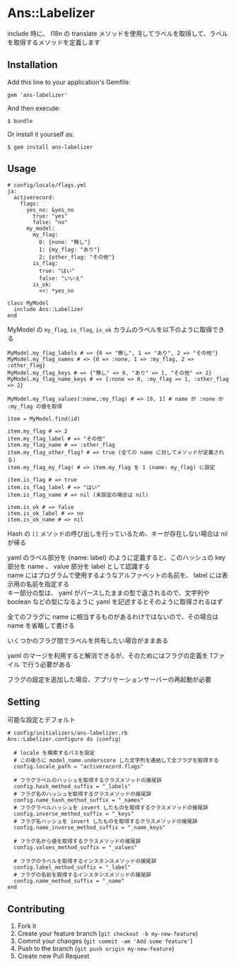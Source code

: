 # Ans::Labelizer

include 時に、 I18n の translate メソッドを使用してラベルを取得して、ラベルを取得するメソッドを定義します

## Installation

Add this line to your application's Gemfile:

    gem 'ans-labelizer'

And then execute:

    $ bundle

Or install it yourself as:

    $ gem install ans-labelizer

## Usage

    # config/locale/flags.yml
    ja:
      activerecord:
        flags:
          yes_no: &yes_no
            true: "yes"
            false: "no"
          my_model:
            my_flag:
              0: {none: "無し"}
              1: {my_flag: "あり"}
              2: {other_flag: "その他"}
            is_flag:
              true: "はい"
              false: "いいえ"
            is_ok:
              <<: *yes_no

    class MyModel
      include Ans::Labelizer
    end

MyModel の `my_flag`, `is_flag`, `is_ok` カラムのラベルを以下のように取得できる

    MyModel.my_flag_labels # => {0 => "無し", 1 => "あり", 2 => "その他"}
    MyModel.my_flag_names # => {0 => :none, 1 => :my_flag, 2 => :other_flag}
    MyModel.my_flag_keys # => {"無し" => 0, "あり" => 1, "その他" => 2}
    MyModel.my_flag_name_keys # => {:none => 0, :my_flag => 1, :other_flag => 2}

    MyModel.my_flag_values(:none,:my_flag) # => [0, 1] # name が :none か :my_flag の値を取得

    item = MyModel.find(id)

    item.my_flag # => 2
    item.my_flag_label # => "その他"
    item.my_flag_name # => :other_flag
    item.my_flag_other_flag? # => true (全ての name に対してメソッドが定義される)
    item.my_flag_my_flag! # => item.my_flag を 1 (name: my_flag) に設定

    item.is_flag # => true
    item.is_flag_label # => "はい"
    item.is_flag_name # => nil (未設定の場合は nil)

    item.is_ok # => false
    item.is_ok_label # => no
    item.is_ok_name # => nil

Hash の `[]` メソッドの呼び出しを行っているため、キーが存在しない場合は nil が帰る

yaml のラベル部分を {name: label} のように定義すると、このハッシュの key 部分を name 、 value 部分を label として認識する  
name にはプログラムで使用するようなアルファベットの名前を、 label には表示用の名前を指定する  
キー部分の型は、 yaml がパースしたままの型で返されるので、文字列や boolean などの型になるように yaml を記述するとそのように取得されるはず

全てのフラグに name に相当するものがあるわけではないので、その場合は name を省略して書ける

いくつかのフラグ間でラベルを共有したい場合がままある

yaml のマージを利用すると解消できるが、そのためにはフラグの定義を 1ファイル で行う必要がある

フラグの設定を追加した場合、アプリケーションサーバーの再起動が必要

## Setting

可能な設定とデフォルト

    # config/initializers/ans-labelizer.rb
    Ans::Labelizer.configure do |config|

      # locale を検索するパスを設定
      # この後ろに model_name.underscore した文字列を連結して全フラグを取得する
      config.locale_path = "activerecord.flags"

      # フラグラベルのハッシュを取得するクラスメソッドの接尾辞
      config.hash_method_suffix = "_labels"
      # フラグ名のハッシュを取得するクラスメソッドの接尾辞
      config.name_hash_method_suffix = "_names"
      # フラグラベルハッシュを invert したものを取得するクラスメソッドの接尾辞
      config.inverse_method_suffix = "_keys"
      # フラグ名ハッシュを invert したものを取得するクラスメソッドの接尾辞
      config.name_inverse_method_suffix = "_name_keys"

      # フラグ名から値を取得するクラスメソッドの接尾辞
      config.values_method_suffix = "_values"

      # フラグのラベルを取得するインスタンスメソッドの接尾辞
      config.label_method_suffix = "_label"
      # フラグの名前を取得するインスタンスメソッドの接尾辞
      config.name_method_suffix = "_name"
    end

## Contributing

1. Fork it
2. Create your feature branch (`git checkout -b my-new-feature`)
3. Commit your changes (`git commit -am 'Add some feature'`)
4. Push to the branch (`git push origin my-new-feature`)
5. Create new Pull Request
